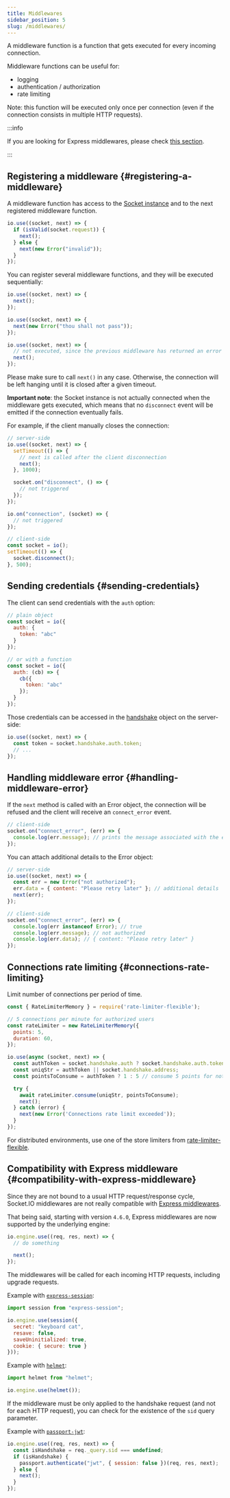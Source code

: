 ```yaml
---
title: Middlewares
sidebar_position: 5
slug: /middlewares/
---
```


A middleware function is a function that gets executed for every incoming connection.

Middleware functions can be useful for:

- logging
- authentication / authorization
- rate limiting

Note: this function will be executed only once per connection (even if the connection consists in multiple HTTP requests).

:::info

If you are looking for Express middlewares, please check [this section](#compatibility-with-express-middleware).

:::

## Registering a middleware {#registering-a-middleware}

A middleware function has access to the [Socket instance](server-socket-instance.md) and to the next registered middleware function.

```js
io.use((socket, next) => {
  if (isValid(socket.request)) {
    next();
  } else {
    next(new Error("invalid"));
  }
});
```

You can register several middleware functions, and they will be executed sequentially:

```js
io.use((socket, next) => {
  next();
});

io.use((socket, next) => {
  next(new Error("thou shall not pass"));
});

io.use((socket, next) => {
  // not executed, since the previous middleware has returned an error
  next();
});
```

Please make sure to call `next()` in any case. Otherwise, the connection will be left hanging until it is closed after a given timeout.

**Important note**: the Socket instance is not actually connected when the middleware gets executed, which means that no `disconnect` event will be emitted if the connection eventually fails.

For example, if the client manually closes the connection:

```js
// server-side
io.use((socket, next) => {
  setTimeout(() => {
    // next is called after the client disconnection
    next();
  }, 1000);

  socket.on("disconnect", () => {
    // not triggered
  });
});

io.on("connection", (socket) => {
  // not triggered
});

// client-side
const socket = io();
setTimeout(() => {
  socket.disconnect();
}, 500);
```

## Sending credentials {#sending-credentials}

The client can send credentials with the `auth` option:

```js
// plain object
const socket = io({
  auth: {
    token: "abc"
  }
});

// or with a function
const socket = io({
  auth: (cb) => {
    cb({
      token: "abc"
    });
  }
});
```

Those credentials can be accessed in the [handshake](server-socket-instance.md#sockethandshake) object on the server-side:

```js
io.use((socket, next) => {
  const token = socket.handshake.auth.token;
  // ...
});
```

## Handling middleware error {#handling-middleware-error}

If the `next` method is called with an Error object, the connection will be refused and the client will receive an `connect_error` event.

```js
// client-side
socket.on("connect_error", (err) => {
  console.log(err.message); // prints the message associated with the error
});
```

You can attach additional details to the Error object:

```js
// server-side
io.use((socket, next) => {
  const err = new Error("not authorized");
  err.data = { content: "Please retry later" }; // additional details
  next(err);
});

// client-side
socket.on("connect_error", (err) => {
  console.log(err instanceof Error); // true
  console.log(err.message); // not authorized
  console.log(err.data); // { content: "Please retry later" }
});
```

## Connections rate limiting {#connections-rate-limiting}

Limit number of connections per period of time.

```js
const { RateLimiterMemory } = require('rate-limiter-flexible');

// 5 connections per minute for authorized users
const rateLimiter = new RateLimiterMemory({
  points: 5,
  duration: 60,
});

io.use(async (socket, next) => {
  const authToken = socket.handshake.auth ? socket.handshake.auth.token : null
  const uniqStr = authToken || socket.handshake.address;
  const pointsToConsume = authToken ? 1 : 5 // consume 5 points for not authorized users - stricter limits

  try {
    await rateLimiter.consume(uniqStr, pointsToConsume);
    next();
  } catch (error) {
    next(new Error('Connections rate limit exceeded'));
  }
});
```

For distributed environments, use one of the store limiters from [rate-limiter-flexible](https://www.npmjs.com/package/rate-limiter-flexible).

## Compatibility with Express middleware {#compatibility-with-express-middleware}

Since they are not bound to a usual HTTP request/response cycle, Socket.IO middlewares are not really compatible with [Express middlewares](https://expressjs.com/en/guide/using-middleware.html).

That being said, starting with version `4.6.0`, Express middlewares are now supported by the underlying engine:

```js
io.engine.use((req, res, next) => {
  // do something

  next();
});
```

The middlewares will be called for each incoming HTTP requests, including upgrade requests.

Example with [`express-session`](https://www.npmjs.com/package/express-session):

```js
import session from "express-session";

io.engine.use(session({
  secret: "keyboard cat",
  resave: false,
  saveUninitialized: true,
  cookie: { secure: true }
}));
```

Example with [`helmet`](https://www.npmjs.com/package/helmet):

```js
import helmet from "helmet";

io.engine.use(helmet());
```

If the middleware must be only applied to the handshake request (and not for each HTTP request), you can check for the existence of the `sid` query parameter.

Example with [`passport-jwt`](https://www.npmjs.com/package/passport-jwt):

```js
io.engine.use((req, res, next) => {
  const isHandshake = req._query.sid === undefined;
  if (isHandshake) {
    passport.authenticate("jwt", { session: false })(req, res, next);
  } else {
    next();
  }
});
```
